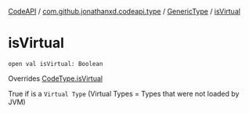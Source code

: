 [CodeAPI](../../index.md) / [com.github.jonathanxd.codeapi.type](../index.md) / [GenericType](index.md) / [isVirtual](.)

# isVirtual

`open val isVirtual: Boolean`

Overrides [CodeType.isVirtual](../-code-type/is-virtual.md)

True if is a `Virtual Type` (Virtual Types = Types that were not loaded by JVM)

